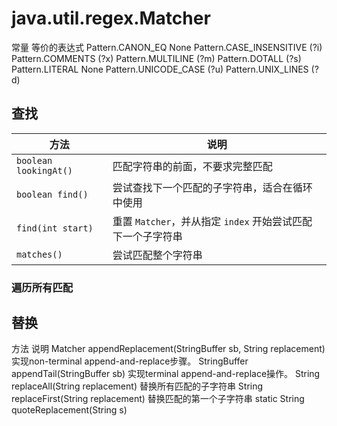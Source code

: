 # java.util.regex.Matcher

常量	等价的表达式
Pattern.CANON_EQ	None
Pattern.CASE_INSENSITIVE	(?i)
Pattern.COMMENTS	(?x)
Pattern.MULTILINE	(?m)
Pattern.DOTALL	(?s)
Pattern.LITERAL	None
Pattern.UNICODE_CASE	(?u)
Pattern.UNIX_LINES	(?d)


## 查找

|方法|说明|
|---|---|
|`boolean lookingAt()`|匹配字符串的前面，不要求完整匹配|
|`boolean find()`|尝试查找下一个匹配的子字符串，适合在循环中使用|
|`find(int start)`|重置 `Matcher`，并从指定 `index` 开始尝试匹配下一个子字符串|
|`matches()`|尝试匹配整个字符串|

### 遍历所有匹配



## 替换

方法	说明
Matcher appendReplacement(StringBuffer sb, String replacement)	实现non-terminal append-and-replace步骤。
StringBuffer appendTail(StringBuffer sb)	实现terminal append-and-replace操作。
String replaceAll(String replacement)	替换所有匹配的子字符串
String replaceFirst(String replacement)	替换匹配的第一个子字符串
static String quoteReplacement(String s)	
